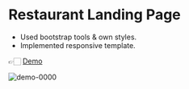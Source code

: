 # Restaurant Landing Page

- Used bootstrap tools & own styles.
- Implemented responsive template.

👉🏻 [Demo](https://yaninatrekhleb.github.io/restaurant-website/)


![demo-0000](https://github.com/user-attachments/assets/08d15388-31cb-40a3-b42b-21b4c5a1907e)
